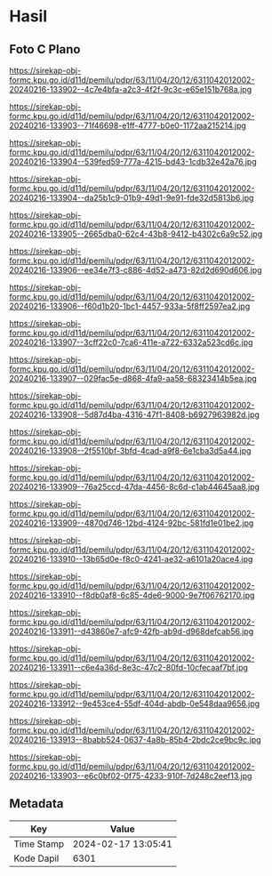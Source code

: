 # Hasil

## Foto C Plano

https://sirekap-obj-formc.kpu.go.id/d11d/pemilu/pdpr/63/11/04/20/12/6311042012002-20240216-133902--4c7e4bfa-a2c3-4f2f-9c3c-e65e151b768a.jpg

https://sirekap-obj-formc.kpu.go.id/d11d/pemilu/pdpr/63/11/04/20/12/6311042012002-20240216-133903--71f46698-e1ff-4777-b0e0-1172aa215214.jpg

https://sirekap-obj-formc.kpu.go.id/d11d/pemilu/pdpr/63/11/04/20/12/6311042012002-20240216-133904--539fed59-777a-4215-bd43-1cdb32e42a76.jpg

https://sirekap-obj-formc.kpu.go.id/d11d/pemilu/pdpr/63/11/04/20/12/6311042012002-20240216-133904--da25b1c9-01b9-49d1-9e91-fde32d5813b6.jpg

https://sirekap-obj-formc.kpu.go.id/d11d/pemilu/pdpr/63/11/04/20/12/6311042012002-20240216-133905--2665dba0-62c4-43b8-9412-b4302c6a9c52.jpg

https://sirekap-obj-formc.kpu.go.id/d11d/pemilu/pdpr/63/11/04/20/12/6311042012002-20240216-133906--ee34e7f3-c886-4d52-a473-82d2d690d606.jpg

https://sirekap-obj-formc.kpu.go.id/d11d/pemilu/pdpr/63/11/04/20/12/6311042012002-20240216-133906--f60d1b20-1bc1-4457-933a-5f8ff2597ea2.jpg

https://sirekap-obj-formc.kpu.go.id/d11d/pemilu/pdpr/63/11/04/20/12/6311042012002-20240216-133907--3cff22c0-7ca6-411e-a722-6332a523cd6c.jpg

https://sirekap-obj-formc.kpu.go.id/d11d/pemilu/pdpr/63/11/04/20/12/6311042012002-20240216-133907--029fac5e-d868-4fa9-aa58-68323414b5ea.jpg

https://sirekap-obj-formc.kpu.go.id/d11d/pemilu/pdpr/63/11/04/20/12/6311042012002-20240216-133908--5d87d4ba-4316-47f1-8408-b6927963982d.jpg

https://sirekap-obj-formc.kpu.go.id/d11d/pemilu/pdpr/63/11/04/20/12/6311042012002-20240216-133908--2f5510bf-3bfd-4cad-a9f8-6e1cba3d5a44.jpg

https://sirekap-obj-formc.kpu.go.id/d11d/pemilu/pdpr/63/11/04/20/12/6311042012002-20240216-133909--76a25ccd-47da-4456-8c6d-c1ab44645aa8.jpg

https://sirekap-obj-formc.kpu.go.id/d11d/pemilu/pdpr/63/11/04/20/12/6311042012002-20240216-133909--4870d746-12bd-4124-92bc-581fd1e01be2.jpg

https://sirekap-obj-formc.kpu.go.id/d11d/pemilu/pdpr/63/11/04/20/12/6311042012002-20240216-133910--13b65d0e-f8c0-4241-ae32-a6101a20ace4.jpg

https://sirekap-obj-formc.kpu.go.id/d11d/pemilu/pdpr/63/11/04/20/12/6311042012002-20240216-133910--f8db0af8-6c85-4de6-9000-9e7f06762170.jpg

https://sirekap-obj-formc.kpu.go.id/d11d/pemilu/pdpr/63/11/04/20/12/6311042012002-20240216-133911--d43860e7-afc9-42fb-ab9d-d968defcab56.jpg

https://sirekap-obj-formc.kpu.go.id/d11d/pemilu/pdpr/63/11/04/20/12/6311042012002-20240216-133911--c6e4a36d-8e3c-47c2-80fd-10cfecaaf7bf.jpg

https://sirekap-obj-formc.kpu.go.id/d11d/pemilu/pdpr/63/11/04/20/12/6311042012002-20240216-133912--9e453ce4-55df-404d-abdb-0e548daa9656.jpg

https://sirekap-obj-formc.kpu.go.id/d11d/pemilu/pdpr/63/11/04/20/12/6311042012002-20240216-133913--8babb524-0637-4a8b-85b4-2bdc2ce9bc9c.jpg

https://sirekap-obj-formc.kpu.go.id/d11d/pemilu/pdpr/63/11/04/20/12/6311042012002-20240216-133903--e6c0bf02-0f75-4233-910f-7d248c2eef13.jpg


## Metadata

| Key        | Value               |
| ---------- | ------------------- |
| Time Stamp | 2024-02-17 13:05:41 |
| Kode Dapil | 6301                |




